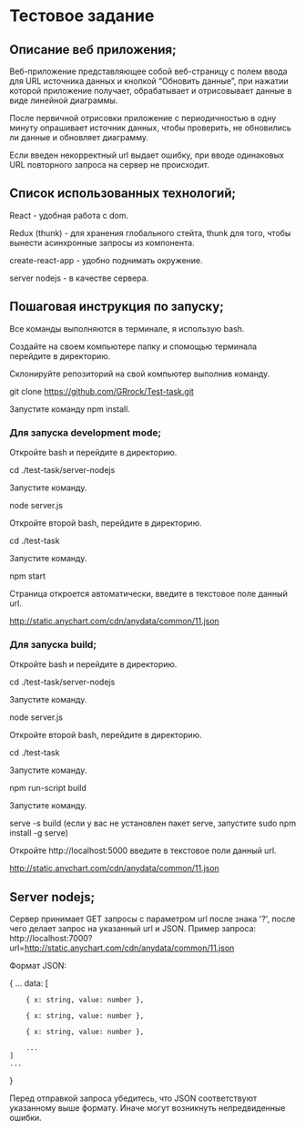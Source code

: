 # Тестовое задание

## Описание веб приложения;

Веб-приложение представляющее собой веб-страницу с полем ввода для URL источника данных и кнопкой “Обновить данные”, 
при нажатии которой приложение получает, обрабатывает и отрисовывает данные в виде линейной диаграммы.

После первичной отрисовки приложение с периодичностью в одну минуту опрашивает источник данных,
чтобы проверить, не обновились ли данные и обновляет диаграмму. 

Если введен некорректный url выдает ошибку, при вводе одинаковых URL повторного запроса на сервер не происходит. 

## Список использованных технологий;

React - удобная работа с dom. 

Redux (thunk) - для хранения глобального стейта, thunk  для того, чтобы вынести асинхронные запросы из компонента.

create-react-app - удобно поднимать окружение.

server nodejs - в качестве сервера.

## Пошаговая инструкция по запуску;

Все команды выполняются в терминале, я использую  bash.

Создайте на своем компьютере папку и спомощью терминала перейдите в директорию.

Склонируйте репозиторий на свой компьютер выполнив команду.

git clone https://github.com/GRrock/Test-task.git

Запустите команду  npm install.

### Для запуска development mode;

Откройте  bash и перейдите в директорию.

cd ./test-task/server-nodejs

Запустите команду.

node server.js

Откройте второй  bash, перейдите в директорию.

cd ./test-task

Запустите команду.

npm start

Страница откроется автоматически, введите в текстовое поле данный url.

http://static.anychart.com/cdn/anydata/common/11.json

### Для запуска build;

Откройте  bash и перейдите в директорию.

cd ./test-task/server-nodejs

Запустите команду.

node server.js

Откройте второй  bash, перейдите в директорию.

cd ./test-task

Запустите команду.

npm run-script build

Запустите команду.

serve -s build  (если у вас не установлен пакет serve, запустите sudo npm install -g serve)

Откройте http://localhost:5000 введите в текстовое поли данный url.

http://static.anychart.com/cdn/anydata/common/11.json

## Server nodejs;

Сервер принимает GET запросы с параметром url после знака '?', после чего делает запрос на указанный url и JSON.
Пример запроса: http://localhost:7000?url=http://static.anychart.com/cdn/anydata/common/11.json

Формат JSON:

{
	...
	data: [

		{ x: string, value: number },

		{ x: string, value: number },

		{ x: string, value: number },

		... 
	]
	...
}

Перед отправкой запроса убедитесь, что JSON соответствуют указанному выше формату.
Иначе могут возникнуть непредвиденные ошибки.